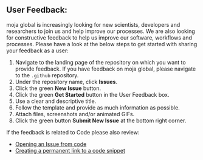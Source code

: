 ## User Feedback:

moja global is increasingly looking for new scientists, developers and researchers to join us and help improve our processes. We are also looking for constructive feedback to help us improve our software, workflows and processes. Please have a look at the below steps to get started with sharing your feedback as a user:

1.  Navigate to the landing page of the repository on which you want to provide feedback. If you have feedback on moja global, please navigate to the `.github` repository.
2.  Under the repository name, click  **Issues**.
3.  Click the green **New Issue** button.
4.  Click the green **Get Started** button in the User Feedback box.
5.  Use a clear and descriptive title.
6.  Follow the template and provide as much information as possible.
7.  Attach files, screenshots and/or animated GIFs.
8.  Click the green button **Submit New Issue** at the bottom right corner.

If the feedback is related to Code please also review:

-   [Opening an Issue from code](https://help.github.com/en/articles/opening-an-issue-from-code/)
-   [Creating a permanent link to a code snippet](https://help.github.com/en/articles/creating-a-permanent-link-to-a-code-snippet/)
